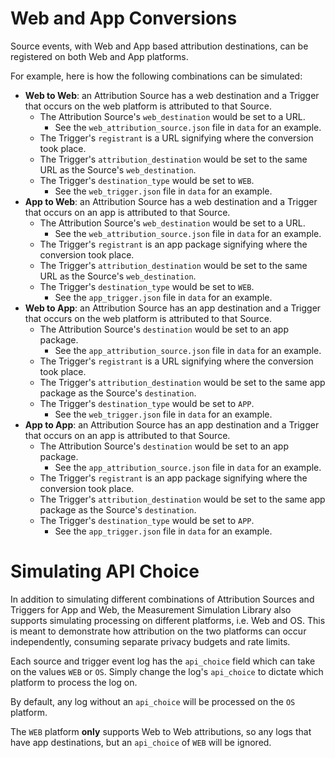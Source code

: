 # Web and App Conversions

Source events, with Web and App based attribution destinations, can be registered on both Web and App platforms.

For example, here is how the following combinations can be simulated:

- **Web to Web**: an Attribution Source has a web destination and a Trigger that occurs on the web platform is attributed to that Source.
    - The Attribution Source's `web_destination` would be set to a URL.
      - See the `web_attribution_source.json` file in `data` for an example.
    - The Trigger's `registrant` is a URL signifying where the conversion took place.
    - The Trigger's `attribution_destination` would be set to the same URL as the Source's `web_destination`.
    - The Trigger's `destination_type` would be set to `WEB`.
      - See the `web_trigger.json` file in `data` for an example.
- **App to Web**: an Attribution Source has a web destination and a Trigger that occurs on an app is attributed to that Source.
    - The Attribution Source's `web_destination` would be set to a URL.
      - See the `web_attribution_source.json` file in `data` for an example.
    - The Trigger's `registrant` is an app package signifying where the conversion took place.
    - The Trigger's `attribution_destination` would be set to the same URL as the Source's `web_destination`.
    - The Trigger's `destination_type` would be set to `WEB`.
      - See the `app_trigger.json` file in `data` for an example.
- **Web to App**: an Attribution Source has an app destination and a Trigger that occurs on the web platform is attributed to that Source.
    - The Attribution Source's `destination` would be set to an app package.
      - See the `app_attribution_source.json` file in `data` for an example.
    - The Trigger's `registrant` is a URL signifying where the conversion took place.
    - The Trigger's `attribution_destination` would be set to the same app package as the Source's `destination`.
    - The Trigger's `destination_type` would be set to `APP`.
      - See the `web_trigger.json` file in `data` for an example.
- **App to App**: an Attribution Source has an app destination and a Trigger that occurs on an app is attributed to that Source.
    - The Attribution Source's `destination` would be set to an app package.
      - See the `app_attribution_source.json` file in `data` for an example.
    - The Trigger's `registrant` is an app package signifying where the conversion took place.
    - The Trigger's `attribution_destination` would be set to the same app package as the Source's `destination`.
    - The Trigger's `destination_type` would be set to `APP`.
      - See the `app_trigger.json` file in `data` for an example.

# Simulating API Choice

In addition to simulating different combinations of Attribution Sources and Triggers
for App and Web, the Measurement Simulation Library also supports simulating processing on
different platforms, i.e. Web and OS. This is meant to demonstrate how attribution on the
two platforms can occur independently, consuming separate privacy budgets and rate limits.

Each source and trigger event log has the `api_choice` field which can take on the values `WEB` or `OS`.
Simply change the log's `api_choice` to dictate which platform to process the log on.

By default, any log without an `api_choice` will be processed on the `OS` platform.

The `WEB` platform **only** supports Web to Web attributions, so any logs that have
app destinations, but an `api_choice` of `WEB` will be ignored. 